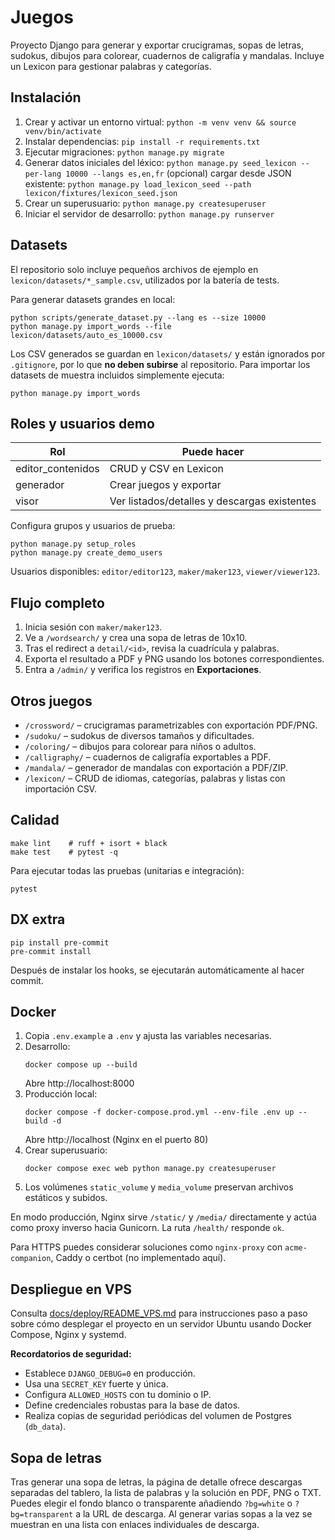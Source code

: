# Juegos

Proyecto Django para generar y exportar crucigramas, sopas de letras, sudokus, dibujos para colorear, cuadernos de caligrafía y mandalas. Incluye un Lexicon para gestionar palabras y categorías.

## Instalación

1. Crear y activar un entorno virtual:
   `python -m venv venv && source venv/bin/activate`
2. Instalar dependencias:
   `pip install -r requirements.txt`
3. Ejecutar migraciones:
   `python manage.py migrate`
4. Generar datos iniciales del léxico:
   `python manage.py seed_lexicon --per-lang 10000 --langs es,en,fr`
   (opcional) cargar desde JSON existente:
   `python manage.py load_lexicon_seed --path lexicon/fixtures/lexicon_seed.json`
5. Crear un superusuario:
   `python manage.py createsuperuser`
6. Iniciar el servidor de desarrollo:
   `python manage.py runserver`

## Datasets

El repositorio solo incluye pequeños archivos de ejemplo en
`lexicon/datasets/*_sample.csv`, utilizados por la batería de tests.

Para generar datasets grandes en local:

```
python scripts/generate_dataset.py --lang es --size 10000
python manage.py import_words --file lexicon/datasets/auto_es_10000.csv
```

Los CSV generados se guardan en `lexicon/datasets/` y están ignorados por
`.gitignore`, por lo que **no deben subirse** al repositorio. Para importar los
datasets de muestra incluidos simplemente ejecuta:

```
python manage.py import_words
```

## Roles y usuarios demo

| Rol               | Puede hacer                                               |
|-------------------|-----------------------------------------------------------|
| editor_contenidos | CRUD y CSV en Lexicon                                    |
| generador         | Crear juegos y exportar                                   |
| visor             | Ver listados/detalles y descargas existentes              |

Configura grupos y usuarios de prueba:

```
python manage.py setup_roles
python manage.py create_demo_users
```

Usuarios disponibles: `editor/editor123`, `maker/maker123`, `viewer/viewer123`.

## Flujo completo

1. Inicia sesión con `maker/maker123`.
2. Ve a `/wordsearch/` y crea una sopa de letras de 10x10.
3. Tras el redirect a `detail/<id>`, revisa la cuadrícula y palabras.
4. Exporta el resultado a PDF y PNG usando los botones correspondientes.
5. Entra a `/admin/` y verifica los registros en **Exportaciones**.

## Otros juegos

- `/crossword/` – crucigramas parametrizables con exportación PDF/PNG.
- `/sudoku/` – sudokus de diversos tamaños y dificultades.
- `/coloring/` – dibujos para colorear para niños o adultos.
- `/calligraphy/` – cuadernos de caligrafía exportables a PDF.
- `/mandala/` – generador de mandalas con exportación a PDF/ZIP.
- `/lexicon/` – CRUD de idiomas, categorías, palabras y listas con importación CSV.

## Calidad

```
make lint    # ruff + isort + black
make test    # pytest -q
```

Para ejecutar todas las pruebas (unitarias e integración):

```
pytest
```

## DX extra

```
pip install pre-commit
pre-commit install
```

Después de instalar los hooks, se ejecutarán automáticamente al hacer commit.

## Docker

1. Copia `.env.example` a `.env` y ajusta las variables necesarias.
2. Desarrollo:
   ```
   docker compose up --build
   ```
   Abre http://localhost:8000
3. Producción local:
   ```
   docker compose -f docker-compose.prod.yml --env-file .env up --build -d
   ```
   Abre http://localhost (Nginx en el puerto 80)
4. Crear superusuario:
   ```
   docker compose exec web python manage.py createsuperuser
   ```
5. Los volúmenes `static_volume` y `media_volume` preservan archivos estáticos y subidos.

En modo producción, Nginx sirve `/static/` y `/media/` directamente y actúa como proxy inverso hacia Gunicorn. La ruta `/health/` responde `ok`.

Para HTTPS puedes considerar soluciones como `nginx-proxy` con `acme-companion`, Caddy o certbot (no implementado aquí).

## Despliegue en VPS

Consulta [docs/deploy/README_VPS.md](docs/deploy/README_VPS.md) para instrucciones paso a paso sobre cómo desplegar el proyecto en un servidor Ubuntu usando Docker Compose, Nginx y systemd.

**Recordatorios de seguridad:**
- Establece `DJANGO_DEBUG=0` en producción.
- Usa una `SECRET_KEY` fuerte y única.
- Configura `ALLOWED_HOSTS` con tu dominio o IP.
- Define credenciales robustas para la base de datos.
- Realiza copias de seguridad periódicas del volumen de Postgres (`db_data`).

## Sopa de letras

Tras generar una sopa de letras, la página de detalle ofrece descargas separadas del tablero, la lista de palabras y la solución en PDF, PNG o TXT. Puedes elegir el fondo blanco o transparente añadiendo `?bg=white` o `?bg=transparent` a la URL de descarga. Al generar varias sopas a la vez se muestran en una lista con enlaces individuales de descarga.
